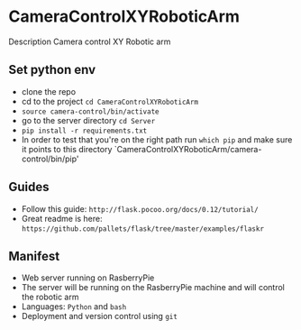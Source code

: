 # CameraControlXYRoboticArm
  Description Camera control XY Robotic arm

## Set python env
  - clone the repo
  - cd to the project `cd CameraControlXYRoboticArm`
  - `source camera-control/bin/activate`
  - go to the server directory `cd Server`
  - `pip install -r requirements.txt`
  - In order to test that you're on the right path run `which pip` and make sure it points to this directory `CameraControlXYRoboticArm/camera-control/bin/pip'

## Guides 
  - Follow this guide: `http://flask.pocoo.org/docs/0.12/tutorial/`
  - Great readme is here: `https://github.com/pallets/flask/tree/master/examples/flaskr`

## Manifest
  - Web server running on RasberryPie
  - The server will be running on the RasberryPie machine and will control the robotic arm
  - Languages: `Python` and `bash`
  - Deployment and version control using `git`
